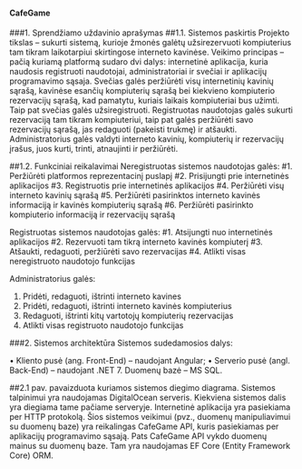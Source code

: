#### CafeGame
###1.	Sprendžiamo uždavinio aprašymas
##1.1.	Sistemos paskirtis
Projekto tikslas – sukurti sistemą, kurioje žmonės galėtų užsirezervuoti kompiuterius tam tikram laikotarpiui skirtingose interneto kavinėse.
Veikimo principas – pačią kuriamą platformą sudaro dvi dalys: internetinė aplikacija, kuria naudosis registruoti naudotojai, administratoriai ir svečiai ir aplikacijų programavimo sąsaja.
Svečias galės peržiūrėti visų internetinių kavinių sąrašą, kavinėse esančių kompiuterių sąrašą bei kiekvieno kompiuterio rezervacijų sąrašą, kad pamatytu, kuriais laikais kompiuteriai bus užimti. Taip pat svečias galės užsiregistruoti. Registruotas naudotojas galės sukurti rezervaciją tam tikram kompiuteriui, taip pat galės peržiūrėti savo rezervacijų sąrašą, jas redaguoti (pakeisti trukmę) ir atšaukti. Administratorius galės valdyti interneto kavinių, kompiuterių ir rezervacijų įrašus, juos kurti, trinti, atnaujinti ir peržiūrėti.

##1.2.	Funkciniai reikalavimai
Neregistruotas sistemos naudotojas galės:
#1.	Peržiūrėti platformos reprezentacinį puslapį
#2.	Prisijungti prie internetinės aplikacijos
#3.	Registruotis prie internetinės aplikacijos
#4.	Peržiūrėti visų interneto kavinių sąrašą
#5.	Peržiūrėti pasirinktos interneto kavinės informaciją ir kavinės kompiuterių sąrašą
#6.	Peržiūrėti pasirinkto kompiuterio informaciją ir rezervacijų sąrašą

Registruotas sistemos naudotojas galės:
#1.	Atsijungti nuo internetinės aplikacijos
#2.	Rezervuoti tam tikrą interneto kavinės kompiuterį
#3.	Atšaukti, redaguoti, peržiūrėti savo rezervacijas
#4.	Atlikti visas neregistruoto naudotojo funkcijas

Administratorius galės:
1.	Pridėti, redaguoti, ištrinti interneto kavines
2.	Pridėti, redaguoti, ištrinti interneto kavinės kompiuterius
3.	Redaguoti, ištrinti kitų vartotojų kompiuterių rezervacijas
4.	Atlikti visas registruoto naudotojo funkcijas

###2.	Sistemos architektūra
Sistemos sudedamosios dalys:

•	Kliento pusė (ang. Front-End) – naudojant Angular;
•	Serverio pusė (angl. Back-End) – naudojant .NET 7. Duomenų bazė – MS SQL.

##2.1 pav. pavaizduota kuriamos sistemos diegimo diagrama. Sistemos talpinimui yra naudojamas DigitalOcean serveris. Kiekviena sistemos dalis yra diegiama tame pačiame serveryje. Internetinė aplikacija yra pasiekiama per HTTP protokolą. Šios sistemos veikimui (pvz., duomenų manipuliavimui su duomenų baze) yra reikalingas CafeGame API, kuris pasiekiamas per aplikacijų programavimo sąsają. Pats CafeGame API vykdo duomenų mainus su duomenų baze. Tam yra naudojamas EF Core (Entity Framework Core) ORM.
